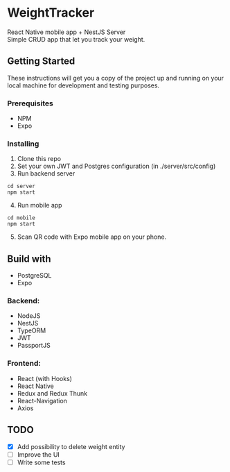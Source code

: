 # WeightTracker

React Native mobile app + NestJS Server<br>
Simple CRUD app that let you track your weight.

## Getting Started

These instructions will get you a copy of the project up and running on your local machine for development and testing purposes.

### Prerequisites

* NPM
* Expo

### Installing

1. Clone this repo
2. Set your own JWT and Postgres configuration (in ./server/src/config)
3. Run backend server

```
cd server
npm start
```

4. Run mobile app
```
cd mobile
npm start
```

5. Scan QR code with Expo mobile app on your phone.


## Build with

* PostgreSQL
* Expo

### Backend:

* NodeJS
* NestJS
* TypeORM
* JWT
* PassportJS

### Frontend:

* React (with Hooks)
* React Native
* Redux and Redux Thunk
* React-Navigation
* Axios

## TODO
- [x] Add possibility to delete weight entity
- [ ] Improve the UI
- [ ] Write some tests
